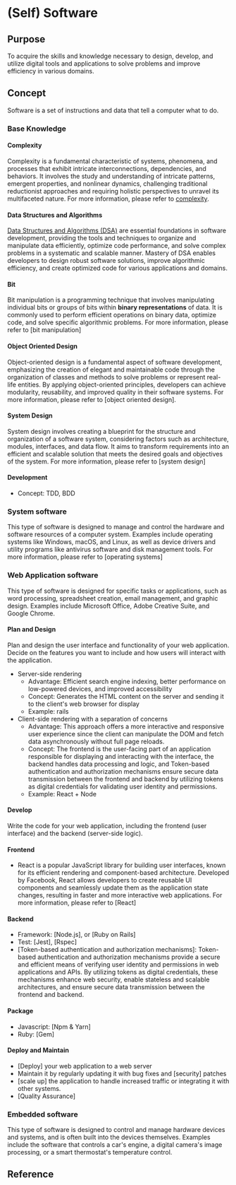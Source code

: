 # (Self) Software

## Purpose

To acquire the skills and knowledge necessary to design, develop, and utilize digital tools and applications to solve problems and improve efficiency in various domains.

## Concept

Software is a set of instructions and data that tell a computer what to do.

### Base Knowledge

#### Complexity

Complexity is a fundamental characteristic of systems, phenomena, and processes that exhibit intricate interconnections, dependencies, and behaviors. It involves the study and understanding of intricate patterns, emergent properties, and nonlinear dynamics, challenging traditional reductionist approaches and requiring holistic perspectives to unravel its multifaceted nature. For more information, please refer to [complexity](/blog/software/dsa/complexity).

#### Data Structures and Algorithms

[Data Structures and Algorithms (DSA)](/blog/software/dsa/main) are essential foundations in software development, providing the tools and techniques to organize and manipulate data efficiently, optimize code performance, and solve complex problems in a systematic and scalable manner. Mastery of DSA enables developers to design robust software solutions, improve algorithmic efficiency, and create optimized code for various applications and domains.

#### Bit

Bit manipulation is a programming technique that involves manipulating individual bits or groups of bits within **binary representations** of data. It is commonly used to perform efficient operations on binary data, optimize code, and solve specific algorithmic problems. For more information, please refer to [bit manipulation]

#### Object Oriented Design

Object-oriented design is a fundamental aspect of software development, emphasizing the creation of elegant and maintainable code through the organization of classes and methods to solve problems or represent real-life entities. By applying object-oriented principles, developers can achieve modularity, reusability, and improved quality in their software systems. For more information, please refer to [object oriented design].

#### System Design

System design involves creating a blueprint for the structure and organization of a software system, considering factors such as architecture, modules, interfaces, and data flow. It aims to transform requirements into an efficient and scalable solution that meets the desired goals and objectives of the system. For more information, please refer to [system design]

#### Development

* Concept: TDD, BDD

### System software

This type of software is designed to manage and control the hardware and software resources of a computer system. Examples include operating systems like Windows, macOS, and Linux, as well as device drivers and utility programs like antivirus software and disk management tools. For more information, please refer to [operating systems]

### Web Application software

This type of software is designed for specific tasks or applications, such as word processing, spreadsheet creation, email management, and graphic design. Examples include Microsoft Office, Adobe Creative Suite, and Google Chrome.
    
#### Plan and Design

Plan and design the user interface and functionality of your web application. Decide on the features you want to include and how users will interact with the application.
* Server-side rendering
  * Advantage: Efficient search engine indexing, better performance on low-powered devices, and improved accessibility
  * Concept: Generates the HTML content on the server and sending it to the client's web browser for display
  * Example: rails
* Client-side rendering with a separation of concerns
  * Advantage: This approach offers a more interactive and responsive user experience since the client can manipulate the DOM and fetch data asynchronously without full page reloads.
  * Concept: The frontend is the user-facing part of an application responsible for displaying and interacting with the interface, the backend handles data processing and logic, and Token-based authentication and authorization mechanisms ensure secure data transmission between the frontend and backend by utilizing tokens as digital credentials for validating user identity and permissions.
  * Example: React + Node

#### Develop

Write the code for your web application, including the frontend (user interface) and the backend (server-side logic).

#### Frontend

* React is a popular JavaScript library for building user interfaces, known for its efficient rendering and component-based architecture. Developed by Facebook, React allows developers to create reusable UI components and seamlessly update them as the application state changes, resulting in faster and more interactive web applications. For more information, please refer to [React]

#### Backend

* Framework: [Node.js], or [Ruby on Rails]
* Test: [Jest], [Rspec]
* [Token-based authentication and authorization mechanisms]: Token-based authentication and authorization mechanisms provide a secure and efficient means of verifying user identity and permissions in web applications and APIs. By utilizing tokens as digital credentials, these mechanisms enhance web security, enable stateless and scalable architectures, and ensure secure data transmission between the frontend and backend.

#### Package

* Javascript: [Npm & Yarn]
* Ruby: [Gem]

#### Deploy and Maintain

* [Deploy] your web application to a web server
* Maintain it by regularly updating it with bug fixes and [security] patches
* [scale up] the application to handle increased traffic or integrating it with other systems.
* [Quality Assurance]

### Embedded software

This type of software is designed to control and manage hardware devices and systems, and is often built into the devices themselves. Examples include the software that controls a car's engine, a digital camera's image processing, or a smart thermostat's temperature control.

## Reference
